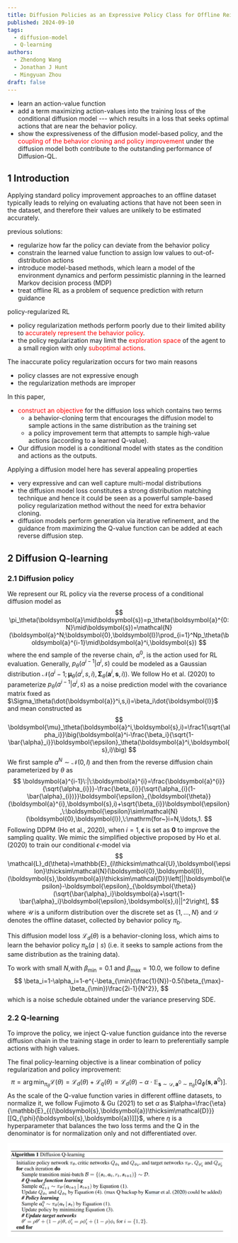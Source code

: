 ```yaml
---
title: Diffusion Policies as an Expressive Policy Class for Offline Reinforcement Learning
published: 2024-09-10
tags:
  - diffusion-model
  - Q-learning
authors:
  - Zhendong Wang
  - Jonathan J Hunt
  - Mingyuan Zhou
draft: false
---
```


- learn an action-value function
- add a term maximizing action-values into the training loss of the conditional diffusion model --- which results in a loss that seeks optimal actions that are near the behavior policy.
- show the expressiveness of the diffusion model-based policy, and the <font color="#ff0000">coupling of the behavior cloning and policy improvement</font> under the diffusion model both contribute to the outstanding performance of Diffusion-QL.

## 1 Introduction

Applying standard policy improvement approaches to an offline dataset typically leads to relying on evaluating actions that have not been seen in the dataset, and therefore their values are unlikely to be estimated accurately.

previous solutions:
- regularize how far the policy can deviate from the behavior policy
- constrain the learned value function to assign low values to out-of-distribution actions
- introduce model-based methods, which learn a model of the environment dynamics and perform pessimistic planning in the learned Markov decision process (MDP)
- treat offline RL as a problem of sequence prediction with return guidance

policy-regularized RL 
- policy regularization methods perform poorly due to their limited ability to <font color="#ff0000">accurately represent the behavior policy</font>.
- the policy regularization may limit the <font color="#ff0000">exploration space</font> of the agent to a small region with only <font color="#ff0000">suboptimal actions</font>.

The inaccurate policy regularization occurs for two main reasons
- policy classes are not expressive enough
- the regularization methods are improper

In this paper, 
- <font color="#ff0000">construct an objective</font> for the diffusion loss which contains two terms
    - a behavior-cloning term that encourages the diffusion model to sample actions in the same distribution as the training set
    - a policy improvement term that attempts to sample high-value actions (according to a learned Q-value).
- Our diffusion model is a conditional model with states as the condition and actions as the outputs.

Applying a diffusion model here has several appealing properties
- very expressive and can well capture multi-modal distributions
- the diffusion model loss constitutes a strong distribution matching technique and hence it could be seen as a powerful sample-based policy regularization method without the need for extra behavior cloning.
- diffusion models perform generation via iterative refinement, and the guidance from maximizing the Q-value function can be added at each reverse diffusion step.

## 2 Diffusion Q-learning

### 2.1 Diffusion policy

We represent our RL policy via the reverse process of a conditional diffusion model as
$$
\pi_\theta(\boldsymbol{a}\mid\boldsymbol{s})=p_\theta(\boldsymbol{a}^{0:N}\mid\boldsymbol{s})=\mathcal{N}(\boldsymbol{a}^N;\boldsymbol{0},\boldsymbol{I})\prod_{i=1}^Np_\theta(\boldsymbol{a}^{i-1}\mid\boldsymbol{a}^i,\boldsymbol{s})
$$
where the end sample of the reverse chain, $a^0$, is the action used for RL evaluation. Generally, $p_\theta(a^{i-1}|a^i,s)$ could be modeled as a Gaussian distribution $\mathcal{N}(a^i-1;\boldsymbol{\mu}_\theta(a^i,s,i),\boldsymbol{\Sigma}_\theta(\boldsymbol{a}^i,\boldsymbol{s},i)).$ We follow Ho et al. (2020) to parameterize $p_\theta(a^{i-1}|a^i,s)$ as a noise prediction model with the covariance matrix fıxed as $\Sigma_\theta(\dot{\boldsymbol{a}}^i,s,i)=\beta_i\dot{\boldsymbol{I}}$ and mean constructed as
$$
\boldsymbol{\mu}_\theta(\boldsymbol{a}^i,\boldsymbol{s},i)=\frac1{\sqrt{\alpha_i}}\big(\boldsymbol{a}^i-\frac{\beta_i}{\sqrt{1-\bar{\alpha}_i}}\boldsymbol{\epsilon}_\theta(\boldsymbol{a}^i,\boldsymbol{s},i)\big)
$$
We first sample $a^N\sim\mathcal{N}(0,I)$ and then from the reverse diffusion chain parameterized by $\theta$ as
$$
\boldsymbol{a}^{i-1}\:|\:\boldsymbol{a}^{i}=\frac{\boldsymbol{a}^{i}}{\sqrt{\alpha_{i}}}-\frac{\beta_{i}}{\sqrt{\alpha_{i}(1-\bar{\alpha}_{i})}}\boldsymbol{\epsilon}_{\boldsymbol{\theta}}(\boldsymbol{a}^{i},\boldsymbol{s},i)+\sqrt{\beta_{i}}\boldsymbol{\epsilon},\:\boldsymbol{\epsilon}\sim\mathcal{N}(\boldsymbol{0},\boldsymbol{I}),\:\mathrm{for~}i=N,\ldots,1.
$$
Following DDPM (Ho et al., 2020), when $i=1,\boldsymbol{\epsilon}$ is set as $\mathbf{0}$ to improve the sampling quality.
We mimic the simplified objective proposed by Ho et al. (2020) to train our conditional $\epsilon$-model via
$$
\mathcal{L}_d(\theta)=\mathbb{E}_{i\thicksim\mathcal{U},\boldsymbol{\epsilon}\thicksim\mathcal{N}(\boldsymbol{0},\boldsymbol{I}),(\boldsymbol{s},\boldsymbol{a})\thicksim\mathcal{D}}\left[||\boldsymbol{\epsilon}-\boldsymbol{\epsilon}_{\boldsymbol{\theta}}(\sqrt{\bar{\alpha}_i}\boldsymbol{a}+\sqrt{1-\bar{\alpha}_i}\boldsymbol{\epsilon},\boldsymbol{s},i)||^2\right],
$$
where $\mathcal{U}$ is a uniform distribution over the discrete set as $\{1,\ldots,N\}$ and $\mathcal{D}$ denotes the offline dataset, collected by behavior policy $\pi_b.$ 

This diffusion model loss $\mathcal{L}_d(\theta)$ is a behavior-cloning loss, which aims to learn the behavior policy $\pi_{b}(a\mid s)$ (i.e. it seeks to sample actions from the same distribution as the training data). 


To work with small $N$,with $\beta_\mathrm{min}=0.1$ and $\beta_\mathrm{max}=10.0$, we follow to define
$$
\beta_i=1-\alpha_i=1-e^{-\beta_{\min}(\frac{1}{N})-0.5(\beta_{\max}-\beta_{\min})\frac{2i-1}{N^2}},
$$
which is a noise schedule obtained under the variance preserving SDE.

### 2.2 Q-learning

To improve the policy, we inject Q-value function guidance into the reverse diffusion chain in the training stage in order to learn to preferentially sample actions with high values.

The final policy-learning objective is a linear combination of policy regularization and policy improvement:
$$
\pi=\arg\min_{\pi_\theta}\mathcal{L}(\theta)=\mathcal{L}_d(\theta)+\mathcal{L}_q(\theta)=\mathcal{L}_d(\theta)-\alpha\cdot\mathbb{E}_{\boldsymbol{s}\sim\mathcal{D},\boldsymbol{a}^0\sim\pi_\theta}\left[Q_\phi(\boldsymbol{s},\boldsymbol{a}^0)\right].
$$
As the scale of the Q-value function varies in different offline datasets, to normalize it, we follow  Fujimoto & Gu (2021) to set $α$ as $\alpha=\frac{\eta}{\mathbb{E}_{{(\boldsymbol{s},\boldsymbol{a})\thicksim\mathcal{D}}}[[Q_{\phi}(\boldsymbol{s},\boldsymbol{a})]]}$, where $η$ is a hyperparameter that balances  the two loss terms and the Q in the denominator is for normalization only and not differentiated over.

![Diffusion-QL](./images/Diffusion-QL.png)
